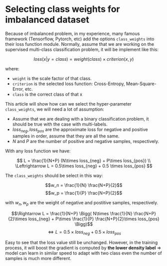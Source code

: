 # Selecting class weights for imbalanced dataset

Because of imbalanced problem, in my experience, many famous framework (Tensorflow, Pytorch, etc) add the options `class_weights` into their loss function module. Normally, assume that we are working on the supervised multi-class classification problem, it will be implement like this:

$$loss(x|y=class)=weight(class)\times criterion(x,y)$$

where:

* `weight` is the scale factor of that class.
* `criterion` is the selected loss function: Cross-Entropy, Mean-Square-Error, etc.
* `class` is the correct class of that x

This article will show how can we select the hyper-parameter `class_weights`, we will need a lot of assumption:

* Assume that we are dealing with a binary classification problem, it should be true with the case with multi-labels.
* $loss_{neg},loss_{pos}$ are the approximate loss for negative and positive samples in order, assume that they are all the same.
* $N$ and $P$ are the number of positive and negative samples, respectively.

With any loss function we have:

$$
L = \frac{1}{N+P} (N\times loss_{neg} + P\times loss_{pos}) \\ 
\Leftrightarrow L = 0.5\times loss_{neg} + 0.5 \times loss_{pos}
$$

The `class_weights` should be select in this way:

$$w_n = \frac{1}{N} \frac{N+P}{2}$$ $$w_p = \frac{1}{P} \frac{N+P}{2}$$

with $w_n, w_p$ are the weight of negative and postitive samples, respectively.

$$\Rightarrow L = \frac{1}{N+P} \Bigg( N\times \frac{1}{N} \frac{N+P}{2}\times loss_{neg} + P\times \frac{1}{P} \frac{N+P}{2}\times loss_{pos} \Bigg)$$ $$\Leftrightarrow L = 0.5\times loss_{neg} + 0.5 \times loss_{pos}$$

Easy to see that the loss value still be unchanged. However, in the training process, it will boost the gradient is computed by **the lower density label** $\Rightarrow$ model can learn in similar speed to adapt with two class even the number of samples is much more different.